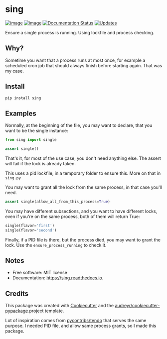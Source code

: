 sing
====

[![image](https://img.shields.io/pypi/v/sing.svg)](https://pypi.python.org/pypi/sing)
[![image](https://img.shields.io/travis/dariosky/python-sing.svg)](https://travis-ci.org/dariosky/python-sing)
[![Documentation Status](https://readthedocs.org/projects/python-sing/badge/?version=latest)](https://sing.readthedocs.io/en/latest/?badge=latest)
[![Updates](https://pyup.io/repos/github/dariosky/python-sing/shield.svg)](https://pyup.io/repos/github/dariosky/sing/)

Ensure a single process is running. Using lockfile and process checking.

Why?
----

Sometime you want that a process runs at most once, for example a scheduled cron job that should always finish before starting again. That was my case.

Install
-------

```bash
pip install sing
```

Examples
--------

Normally, at the beginning of the file, you may want to declare, that you want to be the single instance:

```python
from sing import single

assert single()
```

That's it, for most of the use case, you don't need anything else. The assert will fail if the lock is already taken.

This uses a pid lockfile, in a temporary folder to ensure this. More on that in `sing.py`

You may want to grant all the lock from the same process, in that case you'll need.

```python
assert single(allow_all_from_this_process=True)
```

You may have different subsections, and you want to have different locks, even if you're on the same process, both of them will return True:

```python
single(flavor='first')
single(flavor='second')
```

Finally, if a PID file is there, but the process died, you may want to grant the lock.
Use the `ensure_process_running` to check it.



Notes
-----

-   Free software: MIT license
-   Documentation: <https://sing.readthedocs.io>.


Credits
-------

This package was created with [Cookiecutter](https://github.com/audreyr/cookiecutter) and the [audreyr/cookiecutter-pypackage ](https://github.com/audreyr/cookiecutter-pypackage) project template.

Lot of inspiration comes from [pycontribs/tendo](https://github.com/pycontribs/tendo) that serves the same purpose. I needed PID file, and allow same process grants, so I made this package.
